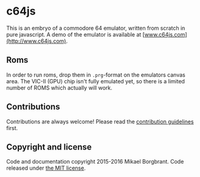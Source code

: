 # c64js
This is an embryo of a commodore 64 emulator, written from scratch in pure javascript. A demo of the emulator is available at [www.c64js.com](http://www.c64js.com).

## Roms
In order to run roms, drop them in `.prg`-format on the emulators canvas area. The VIC-II (GPU) chip isn't fully emulated yet, so there is a limited number of ROMS which actually will work.

## Contributions
Contributions are always welcome! Please read the [contribution guidelines](CONTRIBUTING.MD) first.

## Copyright and license
Code and documentation copyright 2015-2016 Mikael Borgbrant. Code released under [the MIT license](LICENSE.MD).